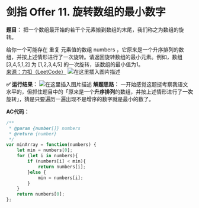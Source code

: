 ﻿# 剑指 Offer 11. 旋转数组的最小数字

**题目：**
把一个数组最开始的若干个元素搬到数组的末尾，我们称之为数组的旋转。

给你一个可能存在 重复 元素值的数组 numbers ，它原来是一个升序排列的数组，并按上述情形进行了一次旋转。请返回旋转数组的最小元素。例如，数组 [3,4,5,1,2] 为 [1,2,3,4,5] 的一次旋转，该数组的最小值为1。  
[来源：力扣（LeetCode）](https://leetcode-cn.com/problems/xuan-zhuan-shu-zu-de-zui-xiao-shu-zi-lcof)
![在这里插入图片描述](https://img-blog.csdnimg.cn/127a87a69dbb45b4bcf4a86e55885881.png?x-oss-process=image/watermark,type_d3F5LXplbmhlaQ,shadow_50,text_Q1NETiBAQ2h1YW5ZYW5nIENoZW4=,size_20,color_FFFFFF,t_70,g_se,x_16)


**✅ 运行结果：**
![在这里插入图片描述](https://img-blog.csdnimg.cn/12c77182efdf4b79b3be27e45f600756.png?x-oss-process=image/watermark,type_d3F5LXplbmhlaQ,shadow_50,text_Q1NETiBAQ2h1YW5ZYW5nIENoZW4=,size_20,color_FFFFFF,t_70,g_se,x_16)
**解题思路：**
一开始感觉这题挺考察我语文水平的，但抓住题目中的「原来是一个**升序排列**的数组，并按上述情形进行了**一次**旋转」，猜是只要遍历一遍出现不是增序的数字就是最小的数了。

**AC代码：**

```javascript
/**
 * @param {number[]} numbers
 * @return {number}
 */
var minArray = function(numbers) {
    let min = numbers[0];
    for (let i in numbers){
        if (numbers[i] < min){
            return numbers[i];
        }else {
            min = numbers[i];
        }
    }
    return numbers[0];
};
```


